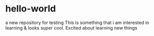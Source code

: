 # hello-world
a new repository for testing 
This is something that i am interested in learning & looks super cool. Excited about learning new things 
